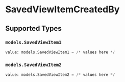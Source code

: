 # SavedViewItemCreatedBy


## Supported Types

### `models.SavedViewItem1`

```python
value: models.SavedViewItem1 = /* values here */
```

### `models.SavedViewItem2`

```python
value: models.SavedViewItem2 = /* values here */
```

